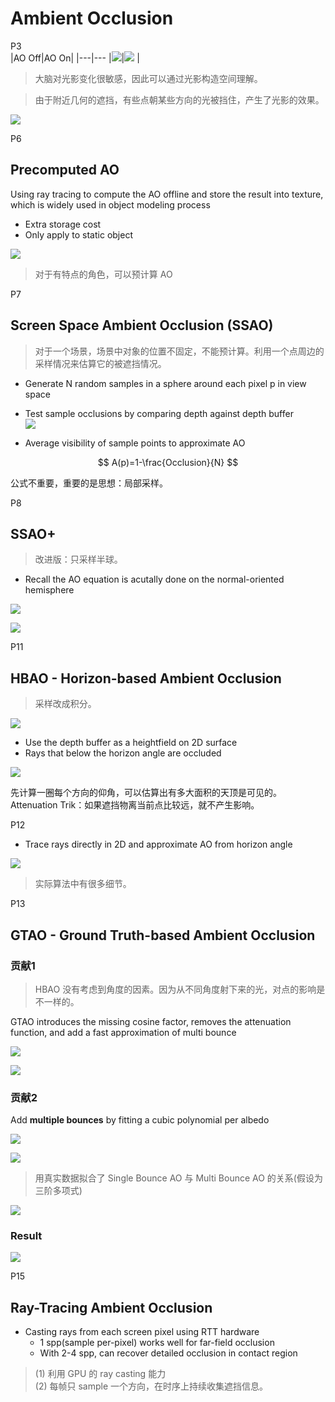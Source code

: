 # Ambient Occlusion

P3   
|AO Off|AO On|
|---|---
|![](../assets/07-1.png)|![](../assets/07-2.png) |

> 大脑对光影变化很敏感，因此可以通过光影构造空间理解。  

> 由于附近几何的遮挡，有些点朝某些方向的光被挡住，产生了光影的效果。    

![](../assets/07-3.png)   

P6    
## Precomputed AO

Using ray tracing to compute the AO offline and store the result into texture, which is widely used in object modeling process   
- Extra storage cost    
- Only apply to static object    

![](../assets/07-4.png)   

> 对于有特点的角色，可以预计算 AO    

P7    
## Screen Space Ambient Occlusion (SSAO)

> 对于一个场景，场景中对象的位置不固定，不能预计算。利用一个点周边的采样情况来估算它的被遮挡情况。

- Generate N random samples in a sphere around each pixel p in view space   
- Test sample occlusions by comparing depth against depth buffer   
![](../assets/07-5.png)   

- Average visibility of sample points to approximate AO   

$$
A(p)=1-\frac{Occlusion}{N} 
$$

公式不重要，重要的是思想：局部采样。   

P8    
## SSAO+

> 改进版：只采样半球。   

- Recall the AO equation is acutally done on the normal-oriented hemisphere    

![](../assets/07-6-1.png)   

![](../assets/07-6-2.png)   

P11    
## HBAO - Horizon-based Ambient Occlusion

> 采样改成积分。  

![](../assets/07-7-1.png)   

- Use the depth buffer as a heightfield on 2D surface   
- Rays that below the horizon angle are occluded   

![](../assets/07-7-2.png)   

  
先计算一圈每个方向的仰角，可以估算出有多大面积的天顶是可见的。   
Attenuation Trik：如果遮挡物离当前点比较远，就不产生影响。   

P12    
- Trace rays directly in 2D and approximate AO from horizon angle   

![](../assets/07-8.png)   

> 实际算法中有很多细节。   

P13    
## GTAO - Ground Truth-based Ambient Occlusion

### 贡献1
> HBAO 没有考虑到角度的因素。因为从不同角度射下来的光，对点的影响是不一样的。    

GTAO introduces the missing cosine factor, removes the attenuation function, and add a fast approximation of multi bounce    

![](../assets/07-9-1.png)   

![](../assets/07-9-2.png)   



### 贡献2

Add **multiple bounces** by fitting a cubic polynomial per albedo   

![](../assets/07-10-2.png)   

![](../assets/07-10-3.png)   

> 用真实数据拟合了 Single Bounce AO 与 Multi Bounce AO 的关系(假设为三阶多项式)    

![](../assets/07-10-1.png)   

### Result

![](../assets/07-9-3.png)   

P15    
## Ray-Tracing Ambient Occlusion

- Casting rays from each screen pixel using RTT hardware    
  - 1 spp(sample per-pixel) works well for far-field occlusion    
  - With 2-4 spp, can recover detailed occlusion in contact region   

> (1) 利用 GPU 的 ray casting 能力    
(2) 每帧只 sample 一个方向，在时序上持续收集遮挡信息。    

